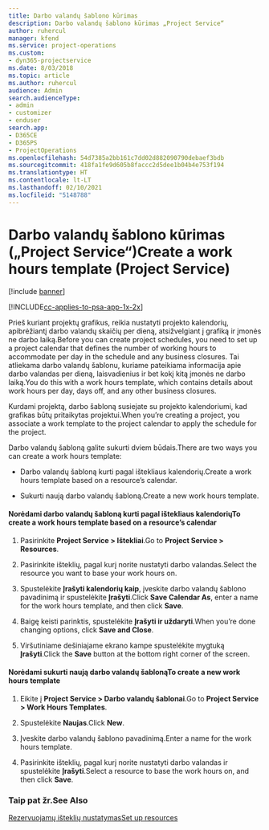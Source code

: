 ```yaml
---
title: Darbo valandų šablono kūrimas
description: Darbo valandų šablono kūrimas „Project Service“
author: ruhercul
manager: kfend
ms.service: project-operations
ms.custom:
- dyn365-projectservice
ms.date: 8/03/2018
ms.topic: article
ms.author: ruhercul
audience: Admin
search.audienceType:
- admin
- customizer
- enduser
search.app:
- D365CE
- D365PS
- ProjectOperations
ms.openlocfilehash: 54d7385a2bb161c7dd02d882090790debaef3bdb
ms.sourcegitcommit: 418fa1fe9d605b8faccc2d5dee1b04b4e753f194
ms.translationtype: HT
ms.contentlocale: lt-LT
ms.lasthandoff: 02/10/2021
ms.locfileid: "5148788"
---
```

# <a name="create-a-work-hours-template-project-service"></a><span data-ttu-id="4ef10-103">Darbo valandų šablono kūrimas („Project Service“)</span><span class="sxs-lookup"><span data-stu-id="4ef10-103">Create a work hours template (Project Service)</span></span>

[!include [banner](../includes/psa-now-project-operations.md)]

[!INCLUDE[cc-applies-to-psa-app-1x-2x](../includes/cc-applies-to-psa-app-1x-2x.md)]

<span data-ttu-id="4ef10-104">Prieš kuriant projektų grafikus, reikia nustatyti projekto kalendorių, apibrėžiantį darbo valandų skaičių per dieną, atsižvelgiant į grafiką ir įmonės ne darbo laiką.</span><span class="sxs-lookup"><span data-stu-id="4ef10-104">Before you can create project schedules, you need to set up a project calendar that defines the number of working hours to accommodate per day in the schedule and any business closures.</span></span> <span data-ttu-id="4ef10-105">Tai atliekama darbo valandų šablonu, kuriame pateikiama informacija apie darbo valandas per dieną, laisvadienius ir bet kokį kitą įmonės ne darbo laiką.</span><span class="sxs-lookup"><span data-stu-id="4ef10-105">You do this with a work hours template, which contains details about work hours per day, days off, and any other business closures.</span></span>  
  
 <span data-ttu-id="4ef10-106">Kurdami projektą, darbo šabloną susiejate su projekto kalendoriumi, kad grafikas būtų pritaikytas projektui.</span><span class="sxs-lookup"><span data-stu-id="4ef10-106">When you’re creating a project, you associate a work template to the project calendar to apply the schedule for the project.</span></span>  
  
 <span data-ttu-id="4ef10-107">Darbo valandų šabloną galite sukurti dviem būdais.</span><span class="sxs-lookup"><span data-stu-id="4ef10-107">There are two ways you can create a work hours template:</span></span>  
  
-   <span data-ttu-id="4ef10-108">Darbo valandų šabloną kurti pagal ištekliaus kalendorių.</span><span class="sxs-lookup"><span data-stu-id="4ef10-108">Create a work hours template based on a resource’s calendar.</span></span>  
  
-   <span data-ttu-id="4ef10-109">Sukurti naują darbo valandų šabloną.</span><span class="sxs-lookup"><span data-stu-id="4ef10-109">Create a new work hours template.</span></span>  
  
#### <a name="to-create-a-work-hours-template-based-on-a-resources-calendar"></a><span data-ttu-id="4ef10-110">Norėdami darbo valandų šabloną kurti pagal ištekliaus kalendorių</span><span class="sxs-lookup"><span data-stu-id="4ef10-110">To create a work hours template based on a resource’s calendar</span></span>  
  
1.  <span data-ttu-id="4ef10-111">Pasirinkite **Project Service > Ištekliai**.</span><span class="sxs-lookup"><span data-stu-id="4ef10-111">Go to **Project Service > Resources**.</span></span>  
  
2.  <span data-ttu-id="4ef10-112">Pasirinkite išteklių, pagal kurį norite nustatyti darbo valandas.</span><span class="sxs-lookup"><span data-stu-id="4ef10-112">Select the resource you want to base your work hours on.</span></span>  
  
3.  <span data-ttu-id="4ef10-113">Spustelėkite **Įrašyti kalendorių kaip**, įveskite darbo valandų šablono pavadinimą ir spustelėkite **Įrašyti**.</span><span class="sxs-lookup"><span data-stu-id="4ef10-113">Click **Save Calendar As**, enter a name for the work hours template, and then click **Save**.</span></span>  
  
4.  <span data-ttu-id="4ef10-114">Baigę keisti parinktis, spustelėkite **Įrašyti ir uždaryti**.</span><span class="sxs-lookup"><span data-stu-id="4ef10-114">When you’re done changing options, click **Save and Close**.</span></span>  
  
5.  <span data-ttu-id="4ef10-115">Viršutiniame dešiniajame ekrano kampe spustelėkite mygtuką **Įrašyti**.</span><span class="sxs-lookup"><span data-stu-id="4ef10-115">Click the **Save** button at the bottom right corner of the screen.</span></span>  
  
#### <a name="to-create-a-new-work-hours-template"></a><span data-ttu-id="4ef10-116">Norėdami sukurti naują darbo valandų šabloną</span><span class="sxs-lookup"><span data-stu-id="4ef10-116">To create a new work hours template</span></span>  
  
1.  <span data-ttu-id="4ef10-117">Eikite į **Project Service > Darbo valandų šablonai**.</span><span class="sxs-lookup"><span data-stu-id="4ef10-117">Go to **Project Service > Work Hours Templates**.</span></span>  
  
2.  <span data-ttu-id="4ef10-118">Spustelėkite **Naujas**.</span><span class="sxs-lookup"><span data-stu-id="4ef10-118">Click **New**.</span></span>  
  
3.  <span data-ttu-id="4ef10-119">Įveskite darbo valandų šablono pavadinimą.</span><span class="sxs-lookup"><span data-stu-id="4ef10-119">Enter a name for the work hours template.</span></span>  
  
4.  <span data-ttu-id="4ef10-120">Pasirinkite išteklių, pagal kurį norite nustatyti darbo valandas ir spustelėkite **Įrašyti**.</span><span class="sxs-lookup"><span data-stu-id="4ef10-120">Select a resource to base the work hours on, and then click **Save**.</span></span>  
  
### <a name="see-also"></a><span data-ttu-id="4ef10-121">Taip pat žr.</span><span class="sxs-lookup"><span data-stu-id="4ef10-121">See Also</span></span>  
 [<span data-ttu-id="4ef10-122">Rezervuojamų išteklių nustatymas</span><span class="sxs-lookup"><span data-stu-id="4ef10-122">Set up resources</span></span>](../psa/set-up-resources.md)
